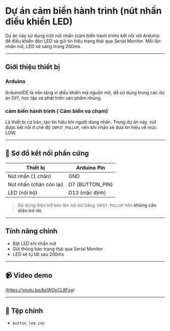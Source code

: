 # Dự án cảm biến hành trình (nút nhấn điều khiển LED)

Dự án này sử dụng một nút nhấn (cảm biến hành trình) kết nối với Arduino để điều khiển đèn LED và gửi tín hiệu trạng thái qua Serial Monitor. Mỗi lần nhấn nút, LED sẽ sáng trong 200ms.

---

##  Giới thiệu thiết bị

### Arduino
ArduinoIDE là nền tảng vi điều khiển mã nguồn mở, dễ sử dụng trong các dự án DIY, học tập và phát triển sản phẩm nhúng.

### cảm biến hành trình ( Cảm biến va chạm)
Là thiết bị cơ bản, tạo tín hiệu khi người dùng nhấn. Trong dự án này, nút được kết nối ở chế độ `INPUT_PULLUP`, nên khi nhấn sẽ đưa tín hiệu về mức LOW.

---

## 🔌 Sơ đồ kết nối phần cứng

| Thiết bị     | Arduino Pin |
|--------------|-------------|
| Nút nhấn (1 chân) | GND         |
| Nút nhấn (chân còn lại) | D7 (BUTTON_PIN) |
| LED (nội bộ)   | D13 (mặc định) |

> Sử dụng điện trở kéo lên nội bộ bằng `INPUT_PULLUP` nên **không cần điện trở rời**.

---

## Tính năng chính

- Bật LED khi nhấn nút
- Gửi thông báo trạng thái qua Serial Monitor
- LED sẽ tự tắt sau 200ms

---

## 📹 Video demo

*(https://youtu.be/bzWOsCL8Fzg)*

---



## 📂 Tệp chính

- `button_led.ino`
